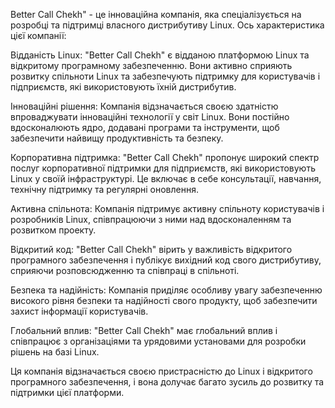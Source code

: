 Better Call Chekh" - це інноваційна компанія, яка спеціалізується на розробці та підтримці власного дистрибутиву Linux. Ось характеристика цієї компанії:

Відданість Linux: "Better Call Chekh" є відданою платформою Linux та відкритому програмному забезпеченню. Вони активно сприяють розвитку спільноти Linux та забезпечують підтримку для користувачів і підприємств, які використовують їхній дистрибутив.

Інноваційні рішення: Компанія відзначається своєю здатністю впроваджувати інноваційні технології у світ Linux. Вони постійно вдосконалюють ядро, додавані програми та інструменти, щоб забезпечити найвищу продуктивність та безпеку.

Корпоративна підтримка: "Better Call Chekh" пропонує широкий спектр послуг корпоративної підтримки для підприємств, які використовують Linux у своїй інфраструктурі. Це включає в себе консультації, навчання, технічну підтримку та регулярні оновлення.

Активна спільнота: Компанія підтримує активну спільноту користувачів і розробників Linux, співпрацюючи з ними над вдосконаленням та розвитком проекту.

Відкритий код: "Better Call Chekh" вірить у важливість відкритого програмного забезпечення і публікує вихідний код свого дистрибутиву, сприяючи розповсюдженню та співпраці в спільноті.

Безпека та надійність: Компанія приділяє особливу увагу забезпеченню високого рівня безпеки та надійності свого продукту, щоб забезпечити захист інформації користувачів.

Глобальний вплив: "Better Call Chekh" має глобальний вплив і співпрацює з організаціями та урядовими установами для розробки рішень на базі Linux.

Ця компанія відзначається своєю пристрасністю до Linux і відкритого програмного забезпечення, і вона долучає багато зусиль до розвитку та підтримки цієї платформи.
